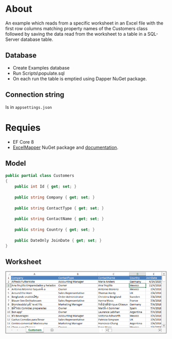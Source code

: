 ﻿# About

An example which reads from a specific worksheet in an Excel file with the first row columns matching property names of the Customers class followed by saving the data read from the worksheet to a table in a SQL-Server database table.

## Database

- Create Examples database
- Run Scripts\populate.sql
- On each run the table is emptied using Dapper NuGet package.

## Connection string

Is in `appsettings.json`

# Requies

- EF Core 8
- [ExcelMapper](https://www.nuget.org/packages/ExcelMapper/5.2.568?_src=template) NuGet package and [documentation](https://github.com/mganss/ExcelMapper/tree/master).

## Model

```csharp
public partial class Customers
{
    public int Id { get; set; }

    public string Company { get; set; }

    public string ContactType { get; set; }

    public string ContactName { get; set; }

    public string Country { get; set; }

    public DateOnly JoinDate { get; set; }
}
```

## Worksheet

![Excel](assets/excel.png)